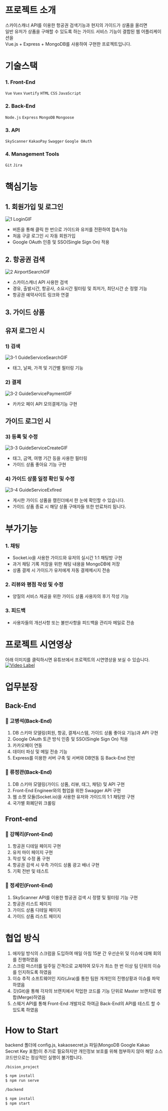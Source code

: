 # 프로젝트 소개
스카이스캐너 API를 이용한 항공권 검색기능과 현지의 가이드가 상품을 올리면  
일반 유저가 상품을 구매할 수 있도록 하는 가이드 서비스 기능이 결합된 웹 어플리케이션을  
Vue.js + Express + MongoDB를 사용하여 구현한 프로젝트입니다.

# 기술스택
### 1. Front-End  
   `Vue` `Vuex` `Vuetify`
   `HTML` `CSS` `JavaScript`

### 2. Back-End  
  `Node.js` `Express`
  `MongoDB` `Mongoose`

### 3. API  
  `SkyScanner` `KakaoPay`
  `Swagger` `Google OAuth`

### 4. Management Tools  
  `Git` `Jira`

# 핵심기능
## 1. 회원가입 및 로그인  
![1 LoginGIF](https://user-images.githubusercontent.com/51772104/70696830-cbd60980-1d07-11ea-9607-65c4c1af47dd.gif)
 - 버튼을 통해 클릭 한 번으로 가이드와 유저를 전환하여 접속가능
 - 처음 구글 로그인 시 자동 회원가입
 - Google OAuth 인증 및 SSO(Single Sign On) 적용

## 2. 항공권 검색  
![2 AirportSearchGIF](https://user-images.githubusercontent.com/51772104/70696861-ddb7ac80-1d07-11ea-812a-3782330d32fa.gif)
 - 스카이스캐너 API 사용한 검색
 - 경유, 출발시간, 항공사, 소요시간 필터링 및 최저가, 최단시간 순 정렬 기능
 - 항공권 예약사이트 링크와 연결

## 3. 가이드 상품
## 유저 로그인 시  
### 1) 검색  
![3-1 GuideServiceSearchGIF](https://user-images.githubusercontent.com/51772104/70696901-ee682280-1d07-11ea-81c0-5c0b49427327.gif)
 - 태그, 날짜, 가격 및 기간별 필터링 기능

### 2) 결제
![3-2 GuideServicePaymentGIF](https://user-images.githubusercontent.com/51772104/70696969-0e97e180-1d08-11ea-94d7-9547187a5762.gif)
 - 카카오 페이 API 모의결제기능 구현

## 가이드 로그인 시  
### 3) 등록 및 수정
![3-3 GuideServiceCreateGIF](https://user-images.githubusercontent.com/51772104/70697009-1ce5fd80-1d08-11ea-9a5d-1972d12b87c8.gif)
 - 태그, 금액, 여행 기간 등을 사용한 필터링
 - 가이드 상품 좋아요 기능 구현

### 4) 가이드 상품 일정 확인 및 수정  
![3-4 GuideServiceExfired](https://user-images.githubusercontent.com/51772104/70697041-28d1bf80-1d08-11ea-849c-6af94fbc8386.gif)
 - 게시한 가이드 상품을 캘린더에서 한 눈에 확인할 수 있습니다.
 - 가이드 상품 종료 시 해당 상품 구매자들 또한 만료처리 됩니다.  

# 부가기능
### 1. 채팅
 - Socket.io을 사용한 가이드와 유저의 실시간 1:1 채팅방 구현
 - 과거 채팅 기록 저장을 위한 채팅 내용을 MongoDB에 저장
 - 상품 결제 시 가이드가 유저에게 자동 결제메시지 전송

### 2. 리뷰와 평점 작성 및 수정
 - 양질의 서비스 제공을 위한 가이드 상품 사용자의 후기 작성 기능

### 3. 피드백
 - 사용자들의 개선사항 또는 불만사항을 피드백을 관리자 메일로 전송

# 프로젝트 시연영상
  아래 이미지를 클릭하시면 유튜브에서 프로젝트의 시연영상을 보실 수 있습니다.  
  [![Video Label](http://img.youtube.com/vi/V8oHkEDfFNY/0.jpg)](https://youtu.be/V8oHkEDfFNY?t=0s)

# 업무분장
## Back-End
### 👤 고병석(Back-End)
1. DB 스키마 모델링(회원, 항공, 결제시스템, 가이드 상품 좋아요 기능)과 API 구현
2. Google OAuth 토큰 방식 인증 및 SSO(Single Sign On) 적용
3. 카카오페이 연동
4. 데이터 파싱 및 메일 전송 기능
5. Express를 이용한 서버 구축 및 서버와 DB연동 등 Back-End 전반

### 👤 류정관(Back-End)
1. DB 스키마 모델링(가이드 상품, 리뷰, 태그, 채팅) 및 API 구현
2. Front-End Engineer와의 협업을 위한 Swagger API 구현
3. 웹 소켓 모듈(Socket.io)을 사용한 유저와 가이드의 1:1 채팅방 구현
4. 국가별 화폐단위 크롤링

## Front-end
### 👤 강혜리(Front-End)
1. 항공권 디테일 페이지 구현
2. 유저 마이 페이지 구현
3. 작성 및 수정 폼 구현
4. 항공권 검색 시 우측 가이드 상품 광고 배너 구현
5. 기획 전반 및 테스트

### 👤 정세민(Front-End)
1. SkyScanner API를 이용한 항공권 검색 시 정렬 및 필터링 기능 구현
2. 항공권 리스트 페이지
3. 가이드 상품 디테일 페이지
4. 가이드 상품 리스트 페이지

# 협업 방식
1. 애자일 방식의 스크럼을 도입하여 매일 아침 15분 간 우선순위 및 이슈에 대해 회의를 진행하였음
2. 스크럼 마스터를 일주일 간격으로 교체하여 모두가 최소 한 번 이상 팀 단위의 이슈를 인지하도록 하였음
3. 이슈 추적 소프트웨어인 지라(Jira)를 통한 팀원 개개인의 진행상황과 이슈를 파악하였음
4. 깃(Git)을 통해 각자의 브랜치에서 작업한 코드를 기능 단위로 Master 브랜치로 병합(Merge)하였음
5. 스웨거 API를 통해 Front-End 개발자로 하여금 Back-End의 API를 테스트 할 수 있도록 하였음

# How to Start
backend 폴더에 config.js, kakaosecret.js 파일(MongoDB Google Kakao Secret Key 포함)이 추가로 필요하지만 개인정보 보호를 위해 첨부하지 않아 해당 소스코드만으로는 정상적인 실행이 불가합니다.

```bash
/bision_project

$ npm install
$ npm run serve
```

```bash
/backend

$ npm install
$ npm start
```
